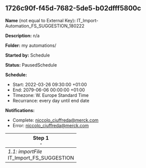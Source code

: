 ## 1726c90f-f45d-7682-5de5-b02dfff5800c

**Name** (not equal to External Key)**:** IT_Import-Automation_FS_SUGGESTION_180222

**Description:** n/a

**Folder:** my automations/

**Started by:** Schedule

**Status:** PausedSchedule

**Schedule:**

* Start: 2022-03-26 09:30:00 +01:00
* End: 2079-06-06 00:00:00 +01:00
* Timezone: W. Europe Standard Time
* Recurrance: every day until end date

**Notifications:**

* Complete: niccolo_ciuffreda@merck.com
* Error: niccolo_ciuffreda@merck.com

| Step 1<br>_<small>-</small>_ |
| --- |
| _1.1: importFile_<br>IT_Import_FS_SUGGESTION |
